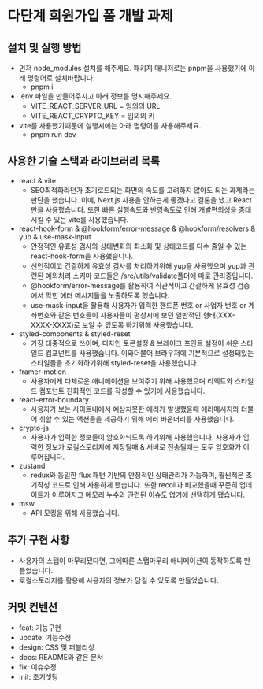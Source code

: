 # 다단계 회원가입 폼 개발 과제
## 설치 및 실행 방법
- 먼저 node_modules 설치를 해주세요. 패키지 매니저로는 pnpm을 사용했기에 아래 명령어로 설치바랍니다.
  - pnpm i
- .env 파일을 만들어주시고 아래 정보를 명시해주세요.
  - VITE_REACT_SERVER_URL = 임의의 URL
  - VITE_REACT_CRYPTO_KEY = 임의의 키
- vite를 사용했기때문에 실행시에는 아래 명령어를 사용해주세요.
  - pnpm run dev

## 사용한 기술 스택과 라이브러리 목록
- react & vite
  - SEO최적화라던가 초기로드되는 화면의 속도를 고려하지 않아도 되는 과제라는 판단을 했습니다. 이에, Next.js 사용을 안하는게 좋겠다고 결론을 냈고 React만을 사용했습니다. 또한 빠른 실행속도와 반영속도로 인해 개발편의성을 증대시킬 수 있는 vite를 사용했습니다.
- react-hook-form & @hookform/error-message & @hookform/resolvers & yup & use-mask-input
  - 안정적인 유효성 검사와 상태변화의 최소화 및 상태코드를 다수 줄일 수 있는 react-hook-form을 사용했습니다.
  - 선언적이고 간결하게 유효성 검사를 처리하기위해 yup을 사용했으며 yup과 관련된 예외처리 스키마 코드들은 /src/utils/validate폴더에 따로 관리중입니다.
  - @hookform/error-message를 활용하여 직관적이고 간결하게 유효성 검증에서 막힌 에러 메시지들을 노출하도록 했습니다.
  - use-mask-input을 활용해 사용자가 입력한 핸드폰 번호 or 사업자 번호 or 계좌번호와 같은 번호들이 사용자들이 평상시에 보던 일반적인 형태(XXX-XXXX-XXXX)로 보일 수 있도록 하기위해 사용했습니다.
- styled-components & styled-reset
  - 가장 대중적으로 쓰이며, 디자인 토큰설정 & 브레이크 포인트 설정이 쉬운 스타일드 컴포넌트를 사용했습니다. 이와더불어 브라우저에 기본적으로 설정돼있는 스타일들을 초기화하기위해 styled-reset을 사용했습니다.
- framer-motion
  - 사용자에게 다체로운 애니메이션을 보여주기 위해 사용했으며 리액트와 스타일드 컴포넌트 친화적인 코드를 작성할 수 있기에 사용했습니다.
- react-error-boundary
  - 사용자가 보는 사이트내에서 예상치못한 에러가 발생했을때 에러메시지와 더불어 취할 수 있는 액션들을 제공하기 위해 에러 바운더리를 사용했습니다.
- crypto-js
  - 사용자가 입력한 정보들이 암호화되도록 하기위해 사용했습니다. 사용자가 입력한 정보가 로컬스토리지에 저장될때 & 서버로 전송될때는 모두 암호화가 이루어집니다.
- zustand
  - redux와 동일한 flux 패턴 기반의 안정적인 상태관리가 가능하며, 훨씬적은 초기작성 코드로 인해 사용하게 됐습니다. 또한 recoil과 비교했을때 꾸준히 업데이트가 이루어지고 메모리 누수와 관련된 이슈도 없기에 선택하게 됐습니다.
- msw
  - API 모킹을 위해 사용했습니다.
  
## 추가 구현 사항
- 사용자의 스탭이 마무리됐다면, 그에따른 스탭마무리 애니메이션이 동작하도록 만들었습니다.
- 로컬스토리지를 활용해 사용자의 정보가 담길 수 있도록 만들었습니다.

## 커밋 컨벤션
- feat: 기능구현
- update: 기능수정
- design: CSS 및 퍼블리싱
- docs: README와 같은 문서
- fix: 이슈수정
- init: 초기셋팅